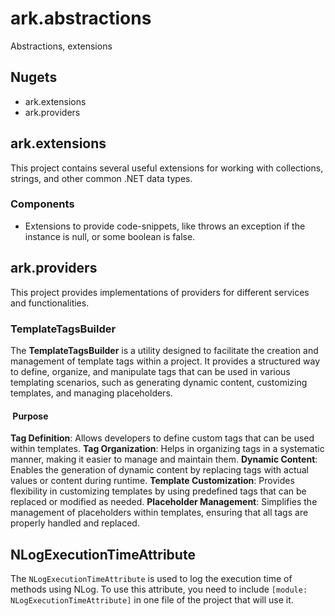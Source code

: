 # ark.abstractions

Abstractions, extensions

## Nugets

- ark.extensions
- ark.providers

## ark.extensions

This project contains several useful extensions for working with collections, strings, and other common .NET data types.

### Components

- Extensions to provide code-snippets, like throws an exception if the instance is null, or some boolean is false.

## ark.providers

This project provides implementations of providers for different services and functionalities.

### TemplateTagsBuilder

The **TemplateTagsBuilder** is a utility designed to facilitate the creation and management of template tags within a project. It provides a structured way to define, organize, and manipulate tags that can be used in various templating scenarios, such as generating dynamic content, customizing templates, and managing placeholders.

####  Purpose

**Tag Definition**: Allows developers to define custom tags that can be used within templates.
**Tag Organization**: Helps in organizing tags in a systematic manner, making it easier to manage and maintain them.
**Dynamic Content**: Enables the generation of dynamic content by replacing tags with actual values or content during runtime.
**Template Customization**: Provides flexibility in customizing templates by using predefined tags that can be replaced or modified as needed.
**Placeholder Management**: Simplifies the management of placeholders within templates, ensuring that all tags are properly handled and replaced.

## NLogExecutionTimeAttribute

The `NLogExecutionTimeAttribute` is used to log the execution time of methods using NLog. To use this attribute, you need to include `[module: NLogExecutionTimeAttribute]` in one file of the project that will use it.
